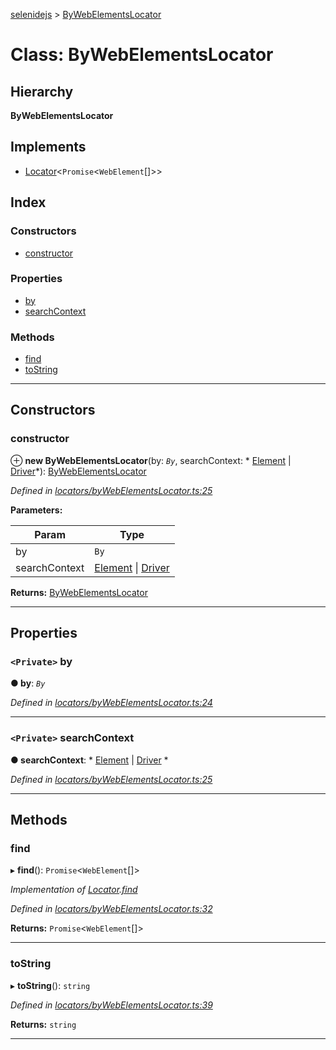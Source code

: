 [selenidejs](../README.md) > [ByWebElementsLocator](../classes/bywebelementslocator.md)

# Class: ByWebElementsLocator

## Hierarchy

**ByWebElementsLocator**

## Implements

* [Locator](../interfaces/locator.md)<`Promise`<`WebElement`[]>>

## Index

### Constructors

* [constructor](bywebelementslocator.md#constructor)

### Properties

* [by](bywebelementslocator.md#by)
* [searchContext](bywebelementslocator.md#searchcontext)

### Methods

* [find](bywebelementslocator.md#find)
* [toString](bywebelementslocator.md#tostring)

---

## Constructors

<a id="constructor"></a>

###  constructor

⊕ **new ByWebElementsLocator**(by: *`By`*, searchContext: * [Element](element.md) &#124; [Driver](driver.md)*): [ByWebElementsLocator](bywebelementslocator.md)

*Defined in [locators/byWebElementsLocator.ts:25](https://github.com/KnowledgeExpert/selenidejs/blob/master/lib/locators/byWebElementsLocator.ts#L25)*

**Parameters:**

| Param | Type |
| ------ | ------ |
| by | `By` |
| searchContext |  [Element](element.md) &#124; [Driver](driver.md)|

**Returns:** [ByWebElementsLocator](bywebelementslocator.md)

___

## Properties

<a id="by"></a>

### `<Private>` by

**● by**: *`By`*

*Defined in [locators/byWebElementsLocator.ts:24](https://github.com/KnowledgeExpert/selenidejs/blob/master/lib/locators/byWebElementsLocator.ts#L24)*

___
<a id="searchcontext"></a>

### `<Private>` searchContext

**● searchContext**: * [Element](element.md) &#124; [Driver](driver.md)
*

*Defined in [locators/byWebElementsLocator.ts:25](https://github.com/KnowledgeExpert/selenidejs/blob/master/lib/locators/byWebElementsLocator.ts#L25)*

___

## Methods

<a id="find"></a>

###  find

▸ **find**(): `Promise`<`WebElement`[]>

*Implementation of [Locator](../interfaces/locator.md).[find](../interfaces/locator.md#find)*

*Defined in [locators/byWebElementsLocator.ts:32](https://github.com/KnowledgeExpert/selenidejs/blob/master/lib/locators/byWebElementsLocator.ts#L32)*

**Returns:** `Promise`<`WebElement`[]>

___
<a id="tostring"></a>

###  toString

▸ **toString**(): `string`

*Defined in [locators/byWebElementsLocator.ts:39](https://github.com/KnowledgeExpert/selenidejs/blob/master/lib/locators/byWebElementsLocator.ts#L39)*

**Returns:** `string`

___

